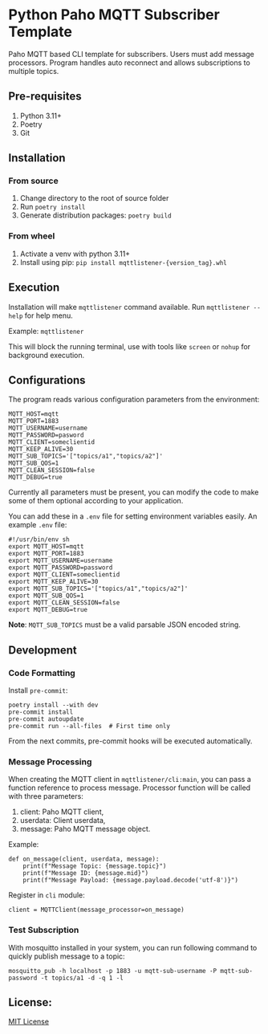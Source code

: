 # Python Paho MQTT Subscriber Template

Paho MQTT based CLI template for subscribers. Users must add message processors. Program handles auto reconnect and
allows subscriptions to multiple topics.

## Pre-requisites

1. Python 3.11+
2. Poetry
3. Git

## Installation

### From source

1. Change directory to the root of source folder
2. Run `poetry install`
3. Generate distribution packages: `poetry build`

### From wheel

1. Activate a venv with python 3.11+
2. Install using pip: `pip install mqttlistener-{version_tag}.whl`

## Execution

Installation will make `mqttlistener` command available. Run `mqttlistener --help` for help menu.

Example: `mqttlistener`

This will block the running terminal, use with tools like `screen` or `nohup` for background execution.

## Configurations

The program reads various configuration parameters from the environment:

    MQTT_HOST=mqtt
    MQTT_PORT=1883
    MQTT_USERNAME=username
    MQTT_PASSWORD=pasword
    MQTT_CLIENT=someclientid
    MQTT_KEEP_ALIVE=30
    MQTT_SUB_TOPICS='["topics/a1","topics/a2"]'
    MQTT_SUB_QOS=1
    MQTT_CLEAN_SESSION=false
    MQTT_DEBUG=true

Currently all parameters must be present, you can modify the code to make some of them optional according to your
application.

You can add these in a `.env` file for setting environment variables easily. An example `.env` file:

    #!/usr/bin/env sh
    export MQTT_HOST=mqtt
    export MQTT_PORT=1883
    export MQTT_USERNAME=username
    export MQTT_PASSWORD=password
    export MQTT_CLIENT=someclientid
    export MQTT_KEEP_ALIVE=30
    export MQTT_SUB_TOPICS='["topics/a1","topics/a2"]'
    export MQTT_SUB_QOS=1
    export MQTT_CLEAN_SESSION=false
    export MQTT_DEBUG=true

**Note**: `MQTT_SUB_TOPICS` must be a valid parsable JSON encoded string.

## Development

### Code Formatting

Install `pre-commit`:

    poetry install --with dev
    pre-commit install
    pre-commit autoupdate
    pre-commit run --all-files  # First time only

From the next commits, pre-commit hooks will be executed automatically.

### Message Processing

When creating the MQTT client in `mqttlistener/cli:main`, you can pass a function reference to process message.
Processor function will be called with three parameters:

1. client: Paho MQTT client,
2. userdata: Client userdata,
3. message: Paho MQTT message object.

Example:

    def on_message(client, userdata, message):
        print(f"Message Topic: {message.topic}")
        print(f"Message ID: {message.mid}")
        print(f"Message Payload: {message.payload.decode('utf-8')}")

Register in `cli` module:

    client = MQTTClient(message_processor=on_message)


### Test Subscription

With mosquitto installed in your system, you can run following command to quickly publish message to a topic:

    mosquitto_pub -h localhost -p 1883 -u mqtt-sub-username -P mqtt-sub-password -t topics/a1 -d -q 1 -l


## License:

[MIT License](./LICENSE)
